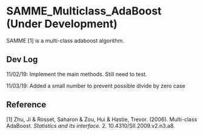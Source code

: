 # SAMME_Multiclass_AdaBoost (Under Development)


SAMME [1] is a multi-class adaboost algorithm. 

## Dev Log

11/02/19: Implement the main methods. Still need to test.

11/03/19: Added a small number to prevent possible divide by zero case


## Reference

[1] Zhu, Ji & Rosset, Saharon & Zou, Hui & Hastie, Trevor. (2006). Multi-class AdaBoost. _Statistics and its interface._ 2. 10.4310/SII.2009.v2.n3.a8.
